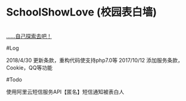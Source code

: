 # SchoolShowLove (校园表白墙)

</br><a href="https://moem.ml/archives/schoollove.html">……自己探索去吧！</a>

#Log

2018/4/30 更新条款，重构代码使支持php7.0等
2017/10/12 添加服务条款，Cookie，QQ等功能

#Todo

使用阿里云短信服务API【匿名】短信通知被表白人
